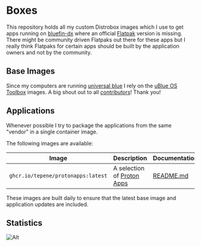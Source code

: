 # Boxes

This repository holds all my custom Distrobox images which I use to get apps
running on [bluefin-dx](https://projectbluefin.io/) where an official [Flatpak](https://flathub.org/)
version is missing. There might be community driven Flatpaks out there for these apps
but I really think Flatpaks for certain apps should be built by the application owners and
not by the community.

## Base Images

Since my computers are running [universal blue](https://universal-blue.org/) I rely on the
[uBlue OS Toolbox](https://github.com/ublue-os/toolboxes) images. A big shout out
to all [contributors](https://github.com/ublue-os/toolboxes/graphs/contributors)! Thank you!

## Applications

Whenever possible I try to package the applications from the same "vendor" in a single
container image.

The following images are available:

| Image                              | Description                                           | Documentation                             |
| ---------------------------------- | ----------------------------------------------------- | ----------------------------------------- |
| `ghcr.io/tepene/protonapps:latest` | A selection of [Proton Apps](https://protonapps.com/) | [README.md](./boxes/protonapps/README.md) |

These images are built daily to ensure that the latest base image and application updates
are included.

## Statistics

![Alt](https://repobeats.axiom.co/api/embed/fcf788d8e7d85fd0ecccf06a47381f4f97598d09.svg "Repobeats analytics image")

